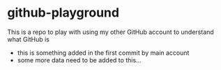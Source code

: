 # github-playground
This is a repo to play with using my other GitHub account to understand what GitHub is

- this is something added in the first commit by main account
- some more data need to be added to this...
